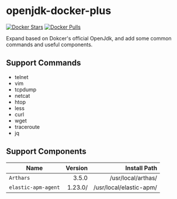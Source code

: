 # openjdk-docker-plus
[![Docker Stars](https://img.shields.io/docker/stars/levenchen/openjdk-docker-plus.svg)](https://hub.docker.com/r/levenchen/openjdk-docker-plus/)
[![Docker Pulls](https://img.shields.io/docker/pulls/levenchen/openjdk-docker-plus.svg)](https://hub.docker.com/r/levenchen/openjdk-docker-plus/)

Expand based on Dokcer's official OpenJdk, and add some common commands and useful components.

## Support Commands

- telnet
- vim
- tcpdump
- netcat 
- htop
- less
- curl
- wget
- traceroute
- jq


## Support Components

| Name | Version | Install Path |
| -------------------- |--------:|--------:|
| `Arthars`       |    3.5.0 | /usr/local/arthas/
| `elastic-apm-agent`       |    1.23.0/ | /usr/local/elastic-apm/
